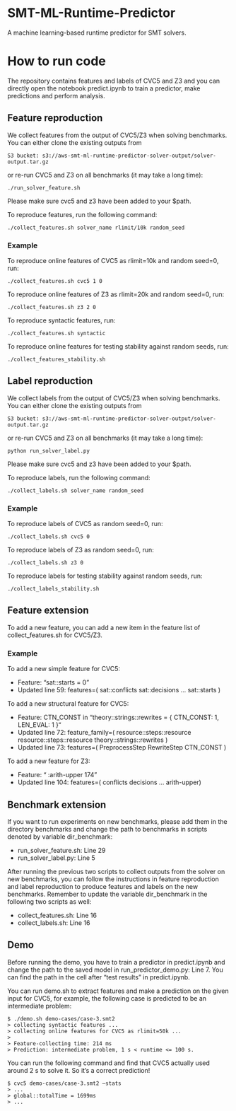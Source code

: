 # SMT-ML-Runtime-Predictor

A machine learning-based runtime predictor for SMT solvers.

# How to run code

The repository contains features and labels of CVC5 and Z3 and you can directly open the notebook predict.ipynb to train a predictor, make predictions and perform analysis.

## Feature reproduction

We collect features from the output of CVC5/Z3 when solving benchmarks. You can either clone the existing outputs from 
```
S3 bucket: s3://aws-smt-ml-runtime-predictor-solver-output/solver-output.tar.gz
```
or re-run CVC5 and Z3 on all benchmarks (it may take a long time):
```
./run_solver_feature.sh
```
Please make sure cvc5 and z3 have been added to your $path.

To reproduce features, run the following command:
```
./collect_features.sh solver_name rlimit/10k random_seed
```

### Example

To reproduce online features of CVC5 as rlimit=10k and random seed=0, run:
```
./collect_features.sh cvc5 1 0
```

To reproduce online features of Z3 as rlimit=20k and random seed=0, run:
```
./collect_features.sh z3 2 0
```

To reproduce syntactic features, run:
```
./collect_features.sh syntactic
```

To reproduce online features for testing stability against random seeds, run:
```
./collect_features_stability.sh
```

## Label reproduction

We collect labels from the output of CVC5/Z3 when solving benchmarks. You can either clone the existing outputs from 
```
S3 bucket: s3://aws-smt-ml-runtime-predictor-solver-output/solver-output.tar.gz
```
or re-run CVC5 and Z3 on all benchmarks (it may take a long time):
```
python run_solver_label.py
```
Please make sure cvc5 and z3 have been added to your $path.

To reproduce labels, run the following command:
```
./collect_labels.sh solver_name random_seed
```

### Example

To reproduce labels of CVC5 as random seed=0, run:
```
./collect_labels.sh cvc5 0
```

To reproduce labels of Z3 as random seed=0, run:
```
./collect_labels.sh z3 0
```

To reproduce labels for testing stability against random seeds, run:
```
./collect_labels_stability.sh
```

## Feature extension

To add a new feature, you can add a new item in the feature list of  collect_features.sh for CVC5/Z3.

### Example

To add a new simple feature for CVC5:

* Feature: “sat::starts = 0”
* Updated line 59: features=( sat::conflicts sat::decisions ... sat::starts )

To add a new structural feature for CVC5:

* Feature: CTN_CONST in “theory::strings::rewrites = { CTN_CONST: 1, LEN_EVAL: 1 }“
* Updated line 72: feature_family=( resource::steps::resource resource::steps::resource theory::strings::rewrites )
* Updated line 73: features=( PreprocessStep RewriteStep CTN_CONST )

To add a new feature for Z3:

* Feature: “ :arith-upper 174”
* Updated line 104: features=( conflicts decisions ... arith-upper)

## Benchmark extension

If you want to run experiments on new benchmarks, please add them in the directory benchmarks and change the path to benchmarks in scripts denoted by variable dir_benchmark:

* run_solver_feature.sh: Line 29
* run_solver_label.py: Line 5

After running the previous two scripts to collect outputs from the solver on new benchmarks, you can follow the instructions in feature reproduction and label reproduction to produce features and labels on the new benchmarks. Remember to update the variable dir_benchmark in the following two scripts as well:

* collect_features.sh: Line 16
* collect_labels.sh: Line 16

## Demo

Before running the demo, you have to train a predictor in predict.ipynb and change the path to the saved model in run_predictor_demo.py: Line 7. You can find the path in the cell after “test results” in predict.ipynb.

You can run demo.sh to extract features and make a prediction on the given input for CVC5, for example, the following case is predicted to be an intermediate problem: 
 
```
$ ./demo.sh demo-cases/case-3.smt2 
> collecting syntactic features ...
> collecting online features for CVC5 as rlimit=50k ...
> 
> Feature-collecting time: 214 ms
> Prediction: intermediate problem, 1 s < runtime <= 100 s.
```

You can run the following command and find that CVC5 actually used around 2 s to solve it. So it’s a correct prediction!

```
$ cvc5 demo-cases/case-3.smt2 —stats
> ...
> global::totalTime = 1699ms
> ...
```

